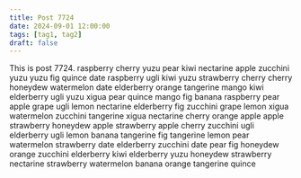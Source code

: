 ```yaml
---
title: Post 7724
date: 2024-09-01 12:00:00
tags: [tag1, tag2]
draft: false
---
```

This is post 7724.
raspberry
cherry
yuzu
pear
kiwi
nectarine
apple
zucchini
yuzu
yuzu
fig
quince
date
raspberry
ugli
kiwi
yuzu
strawberry
cherry
cherry
honeydew
watermelon
date
elderberry
orange
tangerine
mango
kiwi
elderberry
ugli
yuzu
xigua
pear
quince
mango
fig
banana
raspberry
pear
apple
grape
ugli
lemon
nectarine
elderberry
fig
zucchini
grape
lemon
xigua
watermelon
zucchini
tangerine
xigua
nectarine
cherry
orange
apple
apple
strawberry
honeydew
apple
strawberry
apple
cherry
zucchini
ugli
elderberry
ugli
lemon
banana
tangerine
fig
tangerine
lemon
pear
watermelon
strawberry
date
elderberry
zucchini
date
pear
fig
honeydew
orange
zucchini
elderberry
kiwi
elderberry
yuzu
honeydew
strawberry
nectarine
strawberry
watermelon
banana
orange
tangerine
quince
